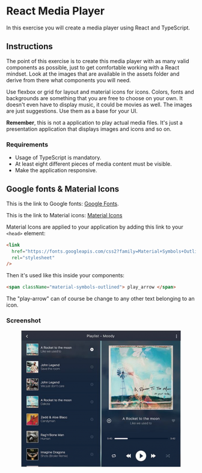 # React Media Player

In this exercise you will create a media player using React and TypeScript.

## Instructions

The point of this exercise is to create this media player with as many valid components as possible, just to get comfortable working with a React mindset. Look at the images that are available in the assets folder and derive from there what components you will need.

Use flexbox or grid for layout and material icons for icons. Colors, fonts and backgrounds are something that you are free to choose on your own. It doesn't even have to display music, it could be movies as well. The images are just suggestions. Use them as a base for your UI.

**Remember**, this is not a application to play actual media files. It's just a presentation application that displays images and icons and so on.

### Requirements

- Usage of TypeScript is mandatory.
- At least eight different pieces of media content must be visible.
- Make the application responsive.

## Google fonts & Material Icons

This is the link to Google fonts: [Google Fonts](https://fonts.google.com/).

This is the link to Material icons: [Material Icons](https://fonts.google.com/icons)

Material Icons are applied to your application by adding this link to your `<head>` element:

```html
<link
  href="https://fonts.googleapis.com/css2?family=Material+Symbols+Outlined"
  rel="stylesheet"
/>
```

Then it's used like this inside your components:

```html
<span className="material-symbols-outlined"> play_arrow </span>
```

The "play-arrow" can of course be change to any other text belonging to an icon.

### Screenshot

<figure><img src='./src/assets/images/desktop-mode.png'></figure>
